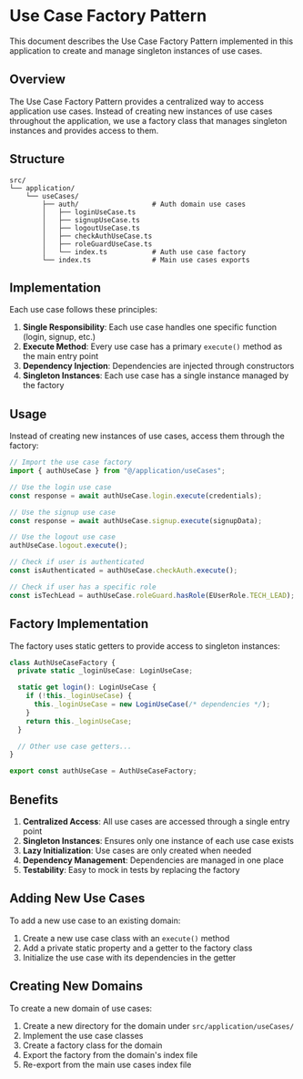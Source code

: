 # Use Case Factory Pattern

This document describes the Use Case Factory Pattern implemented in this application to create and manage singleton instances of use cases.

## Overview

The Use Case Factory Pattern provides a centralized way to access application use cases. Instead of creating new instances of use cases throughout the application, we use a factory class that manages singleton instances and provides access to them.

## Structure

```
src/
└── application/
    └── useCases/
        ├── auth/                  # Auth domain use cases
        │   ├── loginUseCase.ts
        │   ├── signupUseCase.ts
        │   ├── logoutUseCase.ts
        │   ├── checkAuthUseCase.ts
        │   ├── roleGuardUseCase.ts
        │   └── index.ts           # Auth use case factory
        └── index.ts               # Main use cases exports
```

## Implementation

Each use case follows these principles:

1. **Single Responsibility**: Each use case handles one specific function (login, signup, etc.)
2. **Execute Method**: Every use case has a primary `execute()` method as the main entry point
3. **Dependency Injection**: Dependencies are injected through constructors
4. **Singleton Instances**: Each use case has a single instance managed by the factory

## Usage

Instead of creating new instances of use cases, access them through the factory:

```typescript
// Import the use case factory
import { authUseCase } from "@/application/useCases";

// Use the login use case
const response = await authUseCase.login.execute(credentials);

// Use the signup use case
const response = await authUseCase.signup.execute(signupData);

// Use the logout use case
authUseCase.logout.execute();

// Check if user is authenticated
const isAuthenticated = authUseCase.checkAuth.execute();

// Check if user has a specific role
const isTechLead = authUseCase.roleGuard.hasRole(EUserRole.TECH_LEAD);
```

## Factory Implementation

The factory uses static getters to provide access to singleton instances:

```typescript
class AuthUseCaseFactory {
  private static _loginUseCase: LoginUseCase;

  static get login(): LoginUseCase {
    if (!this._loginUseCase) {
      this._loginUseCase = new LoginUseCase(/* dependencies */);
    }
    return this._loginUseCase;
  }

  // Other use case getters...
}

export const authUseCase = AuthUseCaseFactory;
```

## Benefits

1. **Centralized Access**: All use cases are accessed through a single entry point
2. **Singleton Instances**: Ensures only one instance of each use case exists
3. **Lazy Initialization**: Use cases are only created when needed
4. **Dependency Management**: Dependencies are managed in one place
5. **Testability**: Easy to mock in tests by replacing the factory

## Adding New Use Cases

To add a new use case to an existing domain:

1. Create a new use case class with an `execute()` method
2. Add a private static property and a getter to the factory class
3. Initialize the use case with its dependencies in the getter

## Creating New Domains

To create a new domain of use cases:

1. Create a new directory for the domain under `src/application/useCases/`
2. Implement the use case classes
3. Create a factory class for the domain
4. Export the factory from the domain's index file
5. Re-export from the main use cases index file
